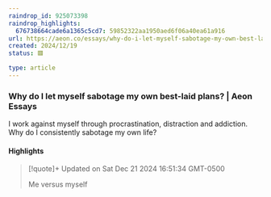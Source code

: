 ```yaml
---
raindrop_id: 925073398
raindrop_highlights:
  676738664cade6a1365c5cd7: 59852322aa1950aed6f06a40ea61a916
url: https://aeon.co/essays/why-do-i-let-myself-sabotage-my-own-best-laid-plans
created: 2024/12/19
status: 🟥

type: article
---
```



### Why do I let myself sabotage my own best-laid plans? | Aeon Essays

I work against myself through procrastination, distraction and addiction. Why do I consistently sabotage my own life?

#### Highlights

> [!quote]+ Updated on Sat Dec 21 2024 16:51:34 GMT-0500
>
> Me versus myself
